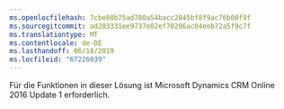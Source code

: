 ```yaml
---
ms.openlocfilehash: 7cbe80b75ad780a54bacc2845bf8f9ac76b00f9f
ms.sourcegitcommit: ad203331ee9737e82ef70206ac04eeb72a5f9c7f
ms.translationtype: MT
ms.contentlocale: de-DE
ms.lasthandoff: 06/18/2019
ms.locfileid: "67226939"
---
```

Für die Funktionen in dieser Lösung ist Microsoft Dynamics CRM Online 2016 Update 1 erforderlich.